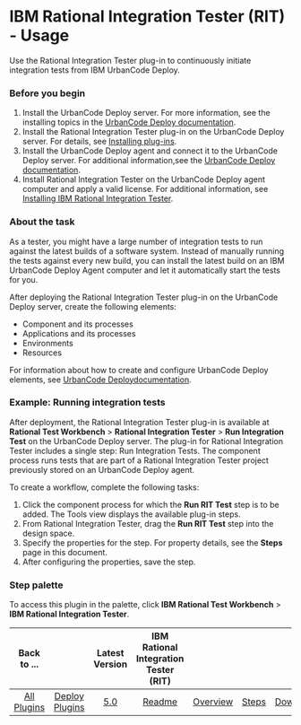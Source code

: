 
# IBM Rational Integration Tester (RIT) - Usage

Use the Rational Integration Tester plug-in to continuously initiate integration tests from IBM UrbanCode Deploy.

### Before you begin

1. Install the UrbanCode Deploy server. For more information, see the installing topics in the [UrbanCode Deploy documentation](http://www.ibm.com/support/knowledgecenter/SS4GSP/ucd_welcome.html).
2. Install the Rational Integration Tester plug-in on the UrbanCode Deploy server. For details, see  [Installing plug-ins](https://community.ibm.com/community/user/wasdevops/blogs/laurel-dickson-bull1/2022/06/13/install-plugins).
3. Install the UrbanCode Deploy agent and connect it to the UrbanCode Deploy server. For additional information,see the [UrbanCode Deploy documentation](http://www.ibm.com/support/knowledgecenter/SS4GSP/ucd_welcome.html).
4. Install Rational Integration Tester on the UrbanCode Deploy agent computer and apply a valid license. For additional information, see [Installing IBM Rational Integration Tester](http://www-01.ibm.com/support/knowledgecenter/SSBLQQ_8.7.0/com.ibm.rational.rtw.install.doc/topics/t_install_rit.html).

### About the task

As a tester, you might have a large number of integration tests to run against the latest builds of a software system. Instead of manually running the tests against every new build, you can install the latest build on an IBM UrbanCode Deploy Agent computer and let it automatically start the tests for you.

After deploying the Rational Integration Tester plug-in on the UrbanCode Deploy server, create the following elements:

* Component and its processes
* Applications and its processes
* Environments
* Resources

For information about how to create and configure UrbanCode Deploy elements, see [UrbanCode Deploydocumentation](http://www.ibm.com/support/knowledgecenter/SS4GSP/ucd_welcome.html).

### Example: Running integration tests

After deployment, the Rational Integration Tester plug-in is available at **Rational Test Workbench** > **Rational Integration Tester** > **Run Integration Test** on the UrbanCode Deploy server. The plug-in for Rational Integration Tester includes a single step: Run Integration Tests. The component process runs tests that are part of a Rational Integration Tester project previously stored on an UrbanCode Deploy agent.

To create a workflow, complete the following tasks:

1. Click the component process for which the **Run RIT Test** step is to be added. The Tools view displays the available plug-in steps.
2. From Rational Integration Tester, drag the **Run RIT Test** step into the design space.
3. Specify the properties for the step. For property details, see the **Steps** page in this document.
4. After configuring the properties, save the step.

### Step palette

To access this plugin in the palette, click **IBM Rational Test Workbench** > **IBM Rational Integration Tester**.


|Back to ...||Latest Version|IBM Rational Integration Tester (RIT) ||||
| :---: | :---: | :---: | :---: | :---: | :---: | :---: |
|[All Plugins](../../index.md)|[Deploy Plugins](../README.md)|[5.0](https://raw.githubusercontent.com/UrbanCode/IBM-UCD-PLUGINS/main/files/RIT-UCD/RIT-UCD-5.0.zip)|[Readme](README.md)|[Overview](overview.md)|[Steps](steps.md)|[Downloads](downloads.md)|
